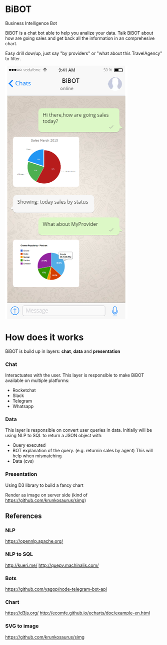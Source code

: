 # BiBOT
Business Intelligence Bot

BiBOT is  a chat bot able to help you analize your data. Talk BiBOT about how are going sales and get back all the information in an comprehesive chart.

Easy drill dow/up, just say "by providers" or "what about this TravelAgency" to filter.

![whatsapp](https://raw.githubusercontent.com/gbrian/bibot/master/images/whatsapp.png)

# How does it works
BiBOT is build up in layers: **chat**, **data** and **presentation**

### Chat
Interactuates with the user. 
This layer is responsible to make BiBOT available on multiple platforms:

- Rocketchat
- Slack
- Telegram
- Whatsapp


### Data
This layer is responsible on convert user queries in data.
Initially will be using NLP to SQL to return a JSON object with:

- Query executed
- BOT explanation of the query. (e.g. returnin sales by agent) This will help when mismatching
- Data (cvs)

### Presentation

Using D3 library to build a fancy chart

Render as image on server side (kind of https://github.com/krunkosaurus/simg)
   

## References
### NLP
https://opennlp.apache.org/

### NLP to SQL
http://kueri.me/
http://quepy.machinalis.com/

### Bots
https://github.com/yagop/node-telegram-bot-api

### Chart
https://d3js.org/
http://ecomfe.github.io/echarts/doc/example-en.html

### SVG to image
https://github.com/krunkosaurus/simg
